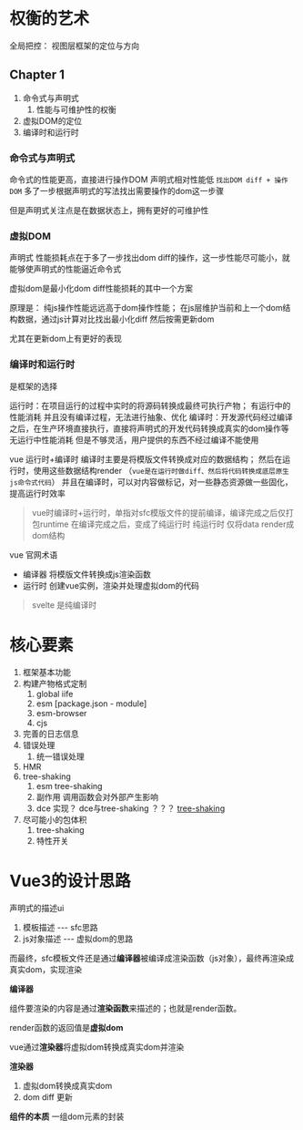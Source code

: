 # 权衡的艺术

全局把控： 视图层框架的定位与方向

## Chapter 1
1. 命令式与声明式
   1. 性能与可维护性的权衡
2. 虚拟DOM的定位
3. 编译时和运行时



### 命令式与声明式
命令式的性能更高，直接进行操作DOM
声明式相对性能低 `找出DOM diff + 操作DOM` 多了一步根据声明式的写法找出需要操作的dom这一步骤

但是声明式关注点是在数据状态上，拥有更好的可维护性

### 虚拟DOM
声明式 性能损耗点在于多了一步找出dom diff的操作，这一步性能尽可能小，就能够使声明式的性能逼近命令式

虚拟dom是最小化dom diff性能损耗的其中一个方案

原理是： 
纯js操作性能远远高于dom操作性能；
在js层维护当前和上一个dom结构数据，通过js计算对比找出最小化diff
然后按需更新dom

尤其在更新dom上有更好的表现


### 编译时和运行时
是框架的选择

运行时：在项目运行的过程中实时的将源码转换成最终可执行产物；
    有运行中的性能消耗
    并且没有编译过程，无法进行抽象、优化
编译时：开发源代码经过编译之后，在生产环境直接执行，直接将声明式的开发代码转换成真实的dom操作等
    无运行中性能消耗
    但是不够灵活，用户提供的东西不经过编译不能使用

vue 运行时+编译时
编译时主要是将模版文件转换成对应的数据结构；
然后在运行时，使用这些数据结构render  （`vue是在运行时做diff、然后将代码转换成底层原生js命令式代码`）
并且在编译时，可以对内容做标记，对一些静态资源做一些固化，提高运行时效率

> vue时编译时+运行时，单指对sfc模版文件的提前编译，编译完成之后仅打包runtime
> 在编译完成之后，变成了纯运行时
> 纯运行时 仅将data render成dom结构

vue 官网术语
+ 编译器 将模版文件转换成js渲染函数
+ 运行时 创建vue实例，渲染并处理虚拟dom的代码

> svelte 是纯编译时


# 核心要素
1. 框架基本功能
2. 构建产物格式定制
   1. global iife
   2. esm   [package.json - module]
   3. esm-browser
   4. cjs
3. 完善的日志信息
4. 错误处理
   1. 统一错误处理
5. HMR
6. tree-shaking
   1. esm tree-shaking 
   2. 副作用 调用函数会对外部产生影响
   3. dce 实现？ dce与tree-shaking ？？？ [tree-shaking](../../../../../4.engineering/webpack/tree-shaking.md)
7. 尽可能小的包体积
   1. tree-shaking
   2. 特性开关


# Vue3的设计思路

声明式的描述ui
1. 模板描述    ---  sfc思路
2. js对象描述  ---  虚拟dom的思路

而最终，sfc模板文件还是通过**编译器**被编译成渲染函数（js对象），最终再渲染成真实dom，实现渲染

**编译器**

组件要渲染的内容是通过**渲染函数**来描述的；也就是render函数。

render函数的返回值是**虚拟dom**

vue通过**渲染器**将虚拟dom转换成真实dom并渲染

**渲染器**
1. 虚拟dom转换成真实dom
2. dom diff 更新

**组件的本质** 一组dom元素的封装